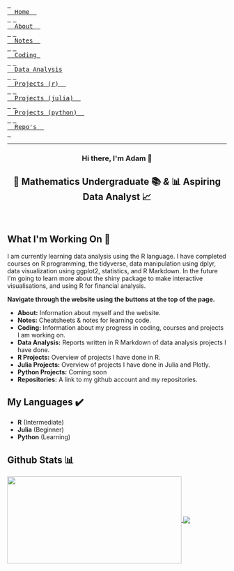 [<kbd> <br>  Home  <br> </kbd>](https://atcurry.github.io)
[<kbd> <br>  About  <br> </kbd>](https://atcurry.github.io/about.html)
[<kbd> <br>  Notes  <br> </kbd>](https://atcurry.github.io/notes.html)
[<kbd> <br>  Coding  <br> </kbd>](https://atcurry.github.io/coding.html)
[<kbd> <br>  Data Analysis <br> </kbd>](https://atcurry.github.io/data.html)
[<kbd> <br>  Projects (r)  <br> </kbd>](https://atcurry.github.io/rprojects.html)
[<kbd> <br>  Projects (julia)  <br> </kbd>](https://atcurry.github.io/juliaprojects.html)
[<kbd> <br>  Projects (python)  <br> </kbd>](https://atcurry.github.io)
[<kbd> <br>  Repo's  <br> </kbd>](https://atcurry.github.io/repos.html)

<!-- 
![Blue Dotted Friendly Corporate Corporate X-Frame Banner (2)](https://user-images.githubusercontent.com/124198480/223321048-88a6d522-b36a-4276-9202-0a96e713d8af.png)
-->

---

<div align="center"> <h3> Hi there, I'm Adam 👋 </h3>  </div>

<div align="center"> <h2> 📝 Mathematics Undergraduate 📚 <i>&</i>  📊  Aspiring Data Analyst 📈 </h2>  </div> <br/>



<div align="left"> <h2> What I'm Working On  📁 </h2>  </div>

I am currently learning data analysis using the R language. I have completed courses on R programming, the tidyverse, data manipulation using dplyr, data visualization using ggplot2, statistics, and R Markdown. In the future I'm going to learn more about the shiny package to make interactive visualisations, and using R for financial analysis.

**Navigate through the website using the buttons at the top of the page.**
- **About:** Information about myself and the website.
- **Notes:** Cheatsheets & notes for learning code.
- **Coding:** Information about my progress in coding, courses and projects I am working on.
- **Data Analysis:** Reports written in R Markdown of data analysis projects I have done.
- **R Projects:** Overview of projects I have done in R.
- **Julia Projects:** Overview of projects I have done in Julia and Plotly.
- **Python Projects:** Coming soon
- **Repositories:** A link to my github account and my repositories.


<div align="left"> <h2> My Languages  ✔️ </h2>  </div>

- **R** (Intermediate) 
- **Julia** (Beginner) 
- **Python** (Learning)


<div align="left"> <h2> Github Stats 📊  </h2>  </div>

<a href="https://github.com/anuraghazra/github-readme-stats">
  <img align="center" src="https://github-readme-stats.vercel.app/api?username=atcurry&show_icons=true&hide_border=true&&count_private=true&include_all_commits=true" 
       width="400" 
     height="200"/>
</a>
<a href="https://github.com/anuraghazra/github-readme-stats">
  <img align="center" src="https://github-readme-stats.vercel.app/api/top-langs/?username=atcurry&layout=compact" />
</a>

